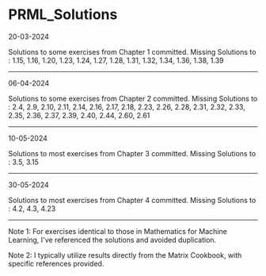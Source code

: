 # PRML_Solutions

20-03-2024

Solutions to some exercises from Chapter 1 committed. Missing Solutions to : 1.15,  1.16,  1.20,  1.23,  1.24,  1.27,  1.28,  1.31,  1.32,  1.34,  1.36,  1.38,  1.39

---------------------------------------------------------------------------------------------------------------------------------------------------------------------------

06-04-2024

Solutions to some exercises from Chapter 2 committed. Missing Solutions to : 2.4, 2.9, 2.10, 2.11, 2.14, 2.16, 2.17, 2.18, 2.23, 2.26, 2.28, 2.31, 2.32, 2.33, 2.35, 2.36, 2.37, 2.39, 2.40, 2.44, 2.60, 2.61

---------------------------------------------------------------------------------------------------------------------------------------------------------------------------

10-05-2024

Solutions to most exercises from Chapter 3 committed. Missing Solutions to : 3.5, 3.15

---------------------------------------------------------------------------------------------------------------------------------------------------------------------------

30-05-2024

Solutions to most exercises from Chapter 4 committed. Missing Solutions to : 4.2, 4.3, 4.23

---------------------------------------------------------------------------------------------------------------------------------------------------------------------------

Note 1: For exercises identical to those in Mathematics for Machine Learning, I've referenced the solutions and avoided duplication.

Note 2: I typically utilize results directly from the Matrix Cookbook, with specific references provided.
